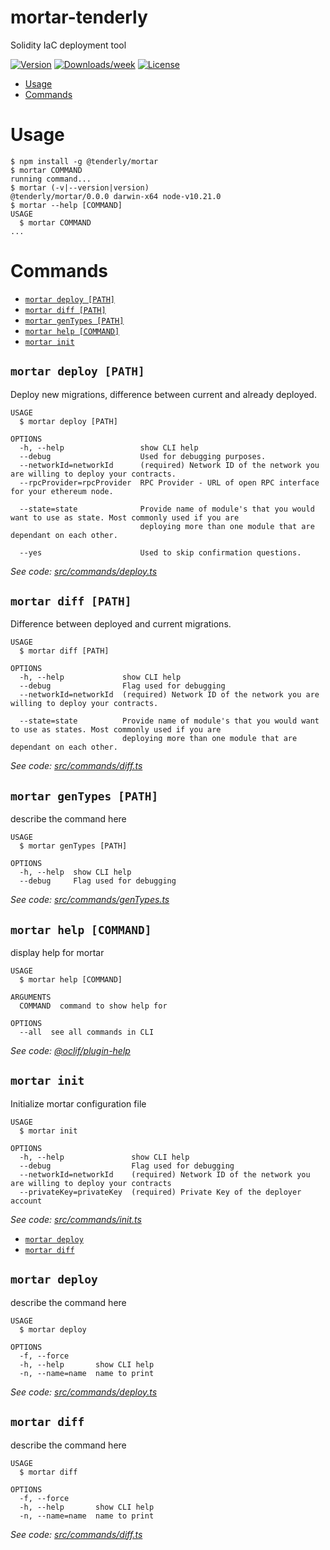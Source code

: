 mortar-tenderly
===============

Solidity IaC deployment tool

[![Version](https://img.shields.io/npm/v/mortar-tenderly.svg)](https://npmjs.org/package/mortar-tenderly)
[![Downloads/week](https://img.shields.io/npm/dw/mortar-tenderly.svg)](https://npmjs.org/package/mortar-tenderly)
[![License](https://img.shields.io/npm/l/mortar-tenderly.svg)](https://github.com/Tenderly/mortar-tenderly/blob/master/package.json)

<!-- toc -->
* [Usage](#usage)
* [Commands](#commands)
<!-- tocstop -->
# Usage
<!-- usage -->
```sh-session
$ npm install -g @tenderly/mortar
$ mortar COMMAND
running command...
$ mortar (-v|--version|version)
@tenderly/mortar/0.0.0 darwin-x64 node-v10.21.0
$ mortar --help [COMMAND]
USAGE
  $ mortar COMMAND
...
```
<!-- usagestop -->
# Commands
<!-- commands -->
* [`mortar deploy [PATH]`](#mortar-deploy-path)
* [`mortar diff [PATH]`](#mortar-diff-path)
* [`mortar genTypes [PATH]`](#mortar-gentypes-path)
* [`mortar help [COMMAND]`](#mortar-help-command)
* [`mortar init`](#mortar-init)

## `mortar deploy [PATH]`

Deploy new migrations, difference between current and already deployed.

```
USAGE
  $ mortar deploy [PATH]

OPTIONS
  -h, --help                 show CLI help
  --debug                    Used for debugging purposes.
  --networkId=networkId      (required) Network ID of the network you are willing to deploy your contracts.
  --rpcProvider=rpcProvider  RPC Provider - URL of open RPC interface for your ethereum node.

  --state=state              Provide name of module's that you would want to use as state. Most commonly used if you are
                             deploying more than one module that are dependant on each other.

  --yes                      Used to skip confirmation questions.
```

_See code: [src/commands/deploy.ts](https://github.com/Tenderly/mortar-tenderly/blob/v0.0.0/src/commands/deploy.ts)_

## `mortar diff [PATH]`

Difference between deployed and current migrations.

```
USAGE
  $ mortar diff [PATH]

OPTIONS
  -h, --help             show CLI help
  --debug                Flag used for debugging
  --networkId=networkId  (required) Network ID of the network you are willing to deploy your contracts.

  --state=state          Provide name of module's that you would want to use as states. Most commonly used if you are
                         deploying more than one module that are dependant on each other.
```

_See code: [src/commands/diff.ts](https://github.com/Tenderly/mortar-tenderly/blob/v0.0.0/src/commands/diff.ts)_

## `mortar genTypes [PATH]`

describe the command here

```
USAGE
  $ mortar genTypes [PATH]

OPTIONS
  -h, --help  show CLI help
  --debug     Flag used for debugging
```

_See code: [src/commands/genTypes.ts](https://github.com/Tenderly/mortar-tenderly/blob/v0.0.0/src/commands/genTypes.ts)_

## `mortar help [COMMAND]`

display help for mortar

```
USAGE
  $ mortar help [COMMAND]

ARGUMENTS
  COMMAND  command to show help for

OPTIONS
  --all  see all commands in CLI
```

_See code: [@oclif/plugin-help](https://github.com/oclif/plugin-help/blob/v3.2.0/src/commands/help.ts)_

## `mortar init`

Initialize mortar configuration file

```
USAGE
  $ mortar init

OPTIONS
  -h, --help               show CLI help
  --debug                  Flag used for debugging
  --networkId=networkId    (required) Network ID of the network you are willing to deploy your contracts
  --privateKey=privateKey  (required) Private Key of the deployer account
```

_See code: [src/commands/init.ts](https://github.com/Tenderly/mortar-tenderly/blob/v0.0.0/src/commands/init.ts)_
<!-- commandsstop -->
* [`mortar deploy`](#mortar-deploy-file)
* [`mortar diff`](#mortar-diff-file)

## `mortar deploy`

describe the command here

```
USAGE
  $ mortar deploy

OPTIONS
  -f, --force
  -h, --help       show CLI help
  -n, --name=name  name to print
```

_See code: [src/commands/deploy.ts](https://github.com/Tenderly/mortar-tenderly/blob/v0.0.0/src/commands/deploy.ts)_

## `mortar diff`

describe the command here

```
USAGE
  $ mortar diff

OPTIONS
  -f, --force
  -h, --help       show CLI help
  -n, --name=name  name to print
```

_See code: [src/commands/diff.ts](https://github.com/Tenderly/mortar-tenderly/blob/v0.0.0/src/commands/diff.ts)_
